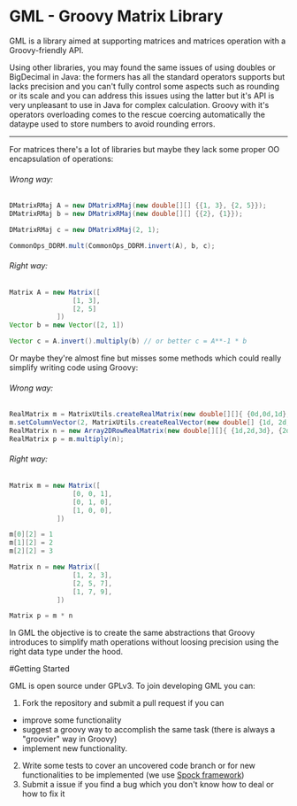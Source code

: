 GML - Groovy Matrix Library 
===========================

GML is a library aimed at supporting matrices and matrices operation with a Groovy-friendly API. 

Using other libraries, you may found the same issues of using doubles or BigDecimal in Java: the formers has all the standard operators supports but lacks precision and you can't fully control some aspects such as rounding or its scale and you can address this issues using the latter but it's API is very unpleasant to use in Java for complex calculation. Groovy with it's operators overloading comes to the rescue coercing automatically the dataype used to store numbers to avoid rounding errors. 

---
For matrices there's a lot of libraries but maybe they lack some proper OO encapsulation of operations:

###### Wrong way:
```java
DMatrixRMaj A = new DMatrixRMaj(new double[][] {{1, 3}, {2, 5}});
DMatrixRMaj b = new DMatrixRMaj(new double[][] {{2}, {1}});

DMatrixRMaj c = new DMatrixRMaj(2, 1);

CommonOps_DDRM.mult(CommonOps_DDRM.invert(A), b, c);
```

###### Right way:
```groovy
Matrix A = new Matrix([
                [1, 3], 
                [2, 5]
		    ])
Vector b = new Vector([2, 1])

Vector c = A.invert().multiply(b) // or better c = A**-1 * b
```


Or maybe they're almost fine but misses some methods which could really simplify writing code using Groovy:

###### Wrong way:
```java
RealMatrix m = MatrixUtils.createRealMatrix(new double[][]{ {0d,0d,1d}, {0d,1d,0d}, {1d,0d,0d}});
m.setColumnVector(2, MatrixUtils.createRealVector(new double[] {1d, 2d, 3d});
RealMatrix n = new Array2DRowRealMatrix(new double[][]{ {1d,2d,3d}, {2d,5d,7d}, {1d,7d,9d}});
RealMatrix p = m.multiply(n);
```

###### Right way:
```groovy
Matrix m = new Matrix([
                [0, 0, 1], 
                [0, 1, 0],
                [1, 0, 0],
            ])

m[0][2] = 1
m[1][2] = 2
m[2][2] = 3

Matrix n = new Matrix([
                [1, 2, 3], 
                [2, 5, 7],
                [1, 7, 9],
            ])

Matrix p = m * n
```

In GML the objective is to create the same abstractions that Groovy introduces to simplify math operations without loosing precision using the right data type under the hood.

#Getting Started

GML is open source under GPLv3. To join developing GML you can:
1. Fork the repository and submit a pull request if you can 
  * improve some functionality
  * suggest a groovy way to accomplish the same task (there is always a "groovier" way in Groovy)
  * implement new functionality.
2. Write some tests to cover an uncovered code branch or for new functionalities to be implemented (we use [Spock framework](http://spockframework.org/))
3. Submit a issue if you find a bug which you don't know how to deal or how to fix it
